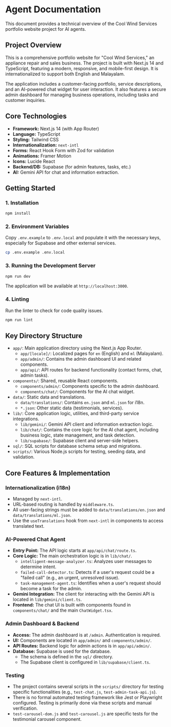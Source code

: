 # Agent Documentation

This document provides a technical overview of the Cool Wind Services portfolio website project for AI agents.

## Project Overview

This is a comprehensive portfolio website for "Cool Wind Services," an appliance repair and sales business. The project is built with Next.js 14 and TypeScript, featuring a modern, responsive, and mobile-first design. It is internationalized to support both English and Malayalam.

The application includes a customer-facing portfolio, service descriptions, and an AI-powered chat widget for user interaction. It also features a secure admin dashboard for managing business operations, including tasks and customer inquiries.

## Core Technologies

*   **Framework:** Next.js 14 (with App Router)
*   **Language:** TypeScript
*   **Styling:** Tailwind CSS
*   **Internationalization:** `next-intl`
*   **Forms:** React Hook Form with Zod for validation
*   **Animations:** Framer Motion
*   **Icons:** Lucide React
*   **Backend/DB:** Supabase (for admin features, tasks, etc.)
*   **AI:** Gemini API for chat and information extraction.

## Getting Started

### 1. Installation

```bash
npm install
```

### 2. Environment Variables

Copy `.env.example` to `.env.local` and populate it with the necessary keys, especially for Supabase and other external services.

```bash
cp .env.example .env.local
```

### 3. Running the Development Server

```bash
npm run dev
```
The application will be available at `http://localhost:3000`.

### 4. Linting

Run the linter to check for code quality issues.

```bash
npm run lint
```

## Key Directory Structure

*   `app/`: Main application directory using the Next.js App Router.
    *   `app/[locale]/`: Localized pages for `en` (English) and `ml` (Malayalam).
    *   `app/admin/`: Contains the admin dashboard UI and related components.
    *   `app/api/`: API routes for backend functionality (contact forms, chat, admin tasks).
*   `components/`: Shared, reusable React components.
    *   `components/admin/`: Components specific to the admin dashboard.
    *   `components/chat/`: Components for the AI chat widget.
*   `data/`: Static data and translations.
    *   `data/translations/`: Contains `en.json` and `ml.json` for i18n.
    *   `*.json`: Other static data (testimonials, services).
*   `lib/`: Core application logic, utilities, and third-party service integrations.
    *   `lib/gemini/`: Gemini API client and information extraction logic.
    *   `lib/chat/`: Contains the core logic for the AI chat agent, including business logic, state management, and task detection.
    *   `lib/supabase/`: Supabase client and server-side helpers.
*   `sql/`: SQL scripts for database schema setup and migrations.
*   `scripts/`: Various Node.js scripts for testing, seeding data, and validation.

## Core Features & Implementation

### Internationalization (i18n)

-   Managed by `next-intl`.
-   URL-based routing is handled by `middleware.ts`.
-   All user-facing strings must be added to `data/translations/en.json` and `data/translations/ml.json`.
-   Use the `useTranslations` hook from `next-intl` in components to access translated text.

### AI-Powered Chat Agent

-   **Entry Point:** The API logic starts at `app/api/chat/route.ts`.
-   **Core Logic:** The main orchestration logic is in `lib/chat/`.
    -   `intelligent-message-analyzer.ts`: Analyzes user messages to determine intent.
    -   `failed-call-detector.ts`: Detects if a user's request could be a "failed call" (e.g., an urgent, unresolved issue).
    -   `task-management-agent.ts`: Identifies when a user's request should become a task for the admin.
-   **Gemini Integration:** The client for interacting with the Gemini API is located in `lib/gemini/client.ts`.
-   **Frontend:** The chat UI is built with components found in `components/chat/` and the main `ChatWidget.tsx`.

### Admin Dashboard & Backend

-   **Access:** The admin dashboard is at `/admin`. Authentication is required.
-   **UI:** Components are located in `app/admin/` and `components/admin/`.
-   **API Routes:** Backend logic for admin actions is in `app/api/admin/`.
-   **Database:** Supabase is used for the database.
    -   The schema is defined in the `sql/` directory.
    -   The Supabase client is configured in `lib/supabase/client.ts`.

### Testing

-   The project contains several scripts in the `scripts/` directory for testing specific functionalities (e.g., `test-chat.js`, `test-admin-task-api.js`).
-   There is no formal automated testing framework like Jest or Playwright configured. Testing is primarily done via these scripts and manual verification.
-   `test-carousel-dom.js` and `test-carousel.js` are specific tests for the testimonial carousel component.
